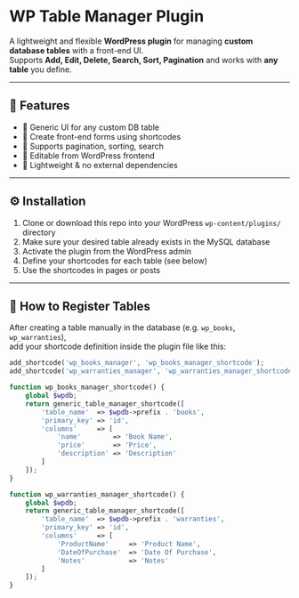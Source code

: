 # WP Table Manager Plugin

A lightweight and flexible **WordPress plugin** for managing **custom database tables** with a front-end UI.  
Supports **Add, Edit, Delete, Search, Sort, Pagination** and works with **any table** you define.

---

## 🚀 Features

- 🔹 Generic UI for any custom DB table
- 🔹 Create front-end forms using shortcodes
- 🔹 Supports pagination, sorting, search
- 🔹 Editable from WordPress frontend
- 🔹 Lightweight & no external dependencies

---

## ⚙️ Installation

1. Clone or download this repo into your WordPress `wp-content/plugins/` directory  
2. Make sure your desired table already exists in the MySQL database  
3. Activate the plugin from the WordPress admin  
4. Define your shortcodes for each table (see below)  
5. Use the shortcodes in pages or posts

---

## 🧩 How to Register Tables

After creating a table manually in the database (e.g. `wp_books`, `wp_warranties`),  
add your shortcode definition inside the plugin file like this:

```php
add_shortcode('wp_books_manager', 'wp_books_manager_shortcode');
add_shortcode('wp_warranties_manager', 'wp_warranties_manager_shortcode');

function wp_books_manager_shortcode() {
    global $wpdb;
    return generic_table_manager_shortcode([
        'table_name'  => $wpdb->prefix . 'books',
        'primary_key' => 'id',
        'columns'     => [
            'name'        => 'Book Name',
            'price'       => 'Price',
            'description' => 'Description'
        ]
    ]);
}

function wp_warranties_manager_shortcode() {
    global $wpdb;
    return generic_table_manager_shortcode([
        'table_name'  => $wpdb->prefix . 'warranties',
        'primary_key' => 'id',
        'columns'     => [
            'ProductName'     => 'Product Name',
            'DateOfPurchase'  => 'Date Of Purchase',
            'Notes'           => 'Notes'
        ]
    ]);
}

